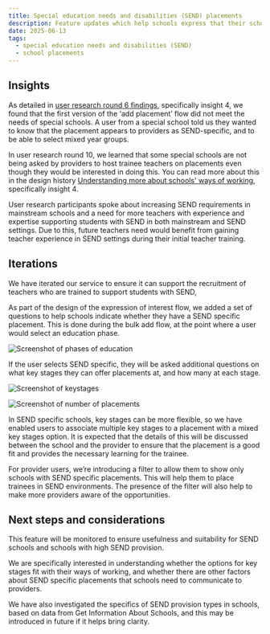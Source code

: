 ```yaml
---
title: Special education needs and disabilities (SEND) placements
description: Feature updates which help schools express that their school has SEND placements available at their school
date: 2025-06-13
tags:
  - special education needs and disabilities (SEND)
  - school placements
---
```


## Insights

As detailed in [user research round 6 findings](/manage-school-placements/user-research-round-6-findings/), specifically insight 4, we found that the first version of the ‘add placement’ flow did not meet the needs of special schools. A user from a special school told us they wanted to know that the placement appears to providers as SEND-specific, and to be able to select mixed year groups.

In user research round 10, we learned that some special schools are not being asked by providers to host trainee teachers on placements even though they would be interested in doing this. You can read more about this in the design history [Understanding more about schools' ways of working](/manage-school-placements/understanding-more-about-schools-ways-of-working/), specifically insight 4.

User research participants spoke about increasing SEND requirements in mainstream schools and a need for more teachers with experience and expertise supporting students with SEND in both mainstream and SEND settings. Due to this, future teachers need would benefit from gaining teacher experience in SEND settings during their initial teacher training.

## Iterations

We have iterated our service to ensure it can support the recruitment of teachers who are trained to support students with SEND,

As part of the design of the expression of interest flow, we added a set of questions to help schools indicate whether they have a SEND specific placement. This is done during the bulk add flow, at the point where a user would select an education phase.

![Screenshot of phases of education](a-send-phases.png "Screenshot shows the question related to phases of education which now features a SEND option")

If the user selects SEND specific, they will be asked additional questions on what key stages they can offer placements at, and how many at each stage.

![Screenshot of keystages](b-send-keystages.png "Screenshot shows the ability for users to select relevant keystages to their SEND placement")

![Screenshot of number of placements](d-send-howmany.png "Screenshot shows question relating to how many SEND placements a school can offer, and in which key stages")

In SEND specific schools, key stages can be more flexible, so we have enabled users to associate multiple key stages to a placement with a mixed key stages option. It is expected that the details of this will be discussed between the school and the provider to ensure that the placement is a good fit and provides the necessary learning for the trainee.

For provider users, we’re introducing a filter to allow them to show only schools with SEND specific placements. This will help them to place trainees in SEND environments. The presence of the filter will also help to make more providers aware of the opportunities.

## Next steps and considerations

This feature will be monitored to ensure usefulness and suitability for SEND schools and schools with high SEND provision.

We are specifically interested in understanding whether the options for key stages fit with their ways of working, and whether there are other factors about SEND specific placements that schools need to communicate to providers.

We have also investigated the specifics of SEND provision types in schools, based on data from Get Information About Schools, and this may be introduced in future if it helps bring clarity.
